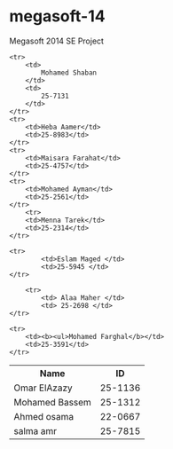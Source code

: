 megasoft-14
===========

Megasoft 2014 SE Project

<table>
	<tr>
		<th>Name</th>
		<th>ID</th>
	</tr>
	<tr>
		<td>Omar ElAzazy</td> 
		<td>25-1136</td>
	</tr>
	<tr>
		<td>Mohamed Bassem</td>
		<td>25-1312</td>
	</tr>
	<tr>
		<td>Ahmed osama</td>
		<td>22-0667</td>
	</tr>
	
	<tr>
		<td>
			Mohamed Shaban
		</td>
		<td>
			25-7131
		</td>
	</tr>
	<tr>
		<td>Heba Aamer</td>
		<td>25-8983</td>
	</tr>
	<tr>
		<td>Maisara Farahat</td>
		<td>25-4757</td>
	</tr>
	<tr>
		<td>Mohamed Ayman</td>
		<td>25-2561</td>
	</tr>
		<tr>
		<td>Menna Tarek</td> 
		<td>25-2314</td>
	</tr>

	<tr>
			<td>Eslam Maged	</td>
			<td>25-5945	</td>
	</tr>
        
        <tr>
			<td> Alaa Maher </td>
			<td> 25-2698 </td>
	</tr>

	<tr>
		<td><b><ul>Mohamed Farghal</b></td>
		<td>25-3591</td>
	</tr>
<tr>
			<td> salma amr </td>
			<td> 25-7815 </td>
	</tr>
</table>
